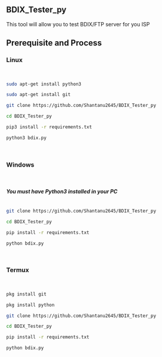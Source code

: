 ## BDIX_Tester_py
This tool will allow you to test BDIX/FTP server for you ISP


## Prerequisite and Process
<h3>Linux</h3><br>

```bash
sudo apt-get install python3

sudo apt-get install git

git clone https://github.com/Shantanu2645/BDIX_Tester_py

cd BDIX_Tester_py

pip3 install -r requirements.txt

python3 bdix.py
```
<br>

<h3>Windows</h3><br>

<h5>You must have <b>Python3</b> installed in your PC</h5>


```bash

git clone https://github.com/Shantanu2645/BDIX_Tester_py

cd BDIX_Tester_py

pip install -r requirements.txt

python bdix.py
```

<br>


<h3>Termux</h3><br>

```bash
pkg install git

pkg install python

git clone https://github.com/Shantanu2645/BDIX_Tester_py

cd BDIX_Tester_py

pip install -r requirements.txt

python bdix.py
```

   
   
  
